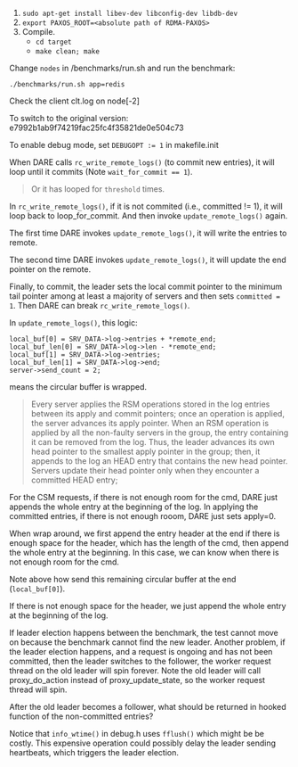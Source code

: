 1. `sudo apt-get install libev-dev libconfig-dev libdb-dev`
2. `export PAXOS_ROOT=<absolute path of RDMA-PAXOS>`
3. Compile.
   - `cd target`
   - `make clean; make`

Change `nodes` in /benchmarks/run.sh and run the benchmark:
```
./benchmarks/run.sh app=redis
```

Check the client clt.log on node[-2]

To switch to the original version: e7992b1ab9f74219fac25fc4f35821de0e504c73

To enable debug mode, set `DEBUGOPT := 1` in makefile.init

When DARE calls `rc_write_remote_logs()` (to commit new entries), it will loop until it commits (Note `wait_for_commit == 1`).

> Or it has looped for `threshold` times.

In `rc_write_remote_logs()`, if it is not commited (i.e., committed != 1), it will loop back to loop_for_commit.
And then invoke `update_remote_logs()` again.

The first time DARE invokes `update_remote_logs()`, it will write the entries to remote.

The second time DARE invokes `update_remote_logs()`, it will update the end pointer on the remote.

Finally, to commit, the leader sets the local commit pointer to the minimum tail pointer among at
least a majority of servers and then sets `committed = 1`. Then DARE can break `rc_write_remote_logs()`.

In `update_remote_logs()`, this logic:
```
local_buf[0] = SRV_DATA->log->entries + *remote_end;
local_buf_len[0] = SRV_DATA->log->len - *remote_end;
local_buf[1] = SRV_DATA->log->entries;
local_buf_len[1] = SRV_DATA->log->end;
server->send_count = 2;
```
means the circular buffer is wrapped.

> Every server applies the RSM operations stored in the log entries between its apply and commit pointers; once an operation is applied, the server advances its apply pointer. When an RSM operation is applied by all the non-faulty servers in the group, the entry containing it can be removed from the log. Thus, the leader advances its own head pointer to the smallest apply pointer in the group; then, it appends to the log an HEAD entry that contains the new head pointer. Servers update their head pointer only when they encounter a committed HEAD entry;


For the CSM requests, if there is not enough room for the cmd, DARE just appends the whole entry at the beginning of the log. In applying the committed entries, if there is not enough rooom, DARE just sets apply=0.

When wrap around, we first append the entry header at the end if there is enough space for the header, which has the length of the cmd, then append the whole entry at the beginning. In this case, we can know when there is not enough room for the cmd.

Note above how send this remaining circular buffer at the end (`local_buf[0]`).

If there is not enough space for the header, we just append the whole entry at the beginning of the log.

If leader election happens between the benchmark, the test cannot move on because the benchmark cannot find the new leader. Another problem, if the leader election happens, and a request is ongoing and has not been committed, then the leader switches to the follower, the worker request thread on the old leader will spin forever. Note the old leader will call proxy_do_action instead of proxy_update_state, so the worker request thread will spin.

After the old leader becomes a follower, what should be returned in hooked function of the non-committed entries?

Notice that `info_wtime()` in debug.h uses `fflush()` which might be be costly. This expensive operation could possibly delay the leader sending heartbeats, which triggers the leader election.
